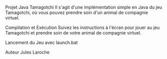 Projet Java Tamagotchi
Il s'agit d'une implémentation simple en Java du jeu Tamagotchi, où vous pouvez prendre soin d'un animal de compagnie virtuel.

Compilation et Exécution
Suivez les instructions à l'écran pour jouer au jeu Tamagotchi et prendre soin de votre animal de compagnie virtuel.

Lancement du Jeu avec launch.bat

Auteur
Jules Laroche
